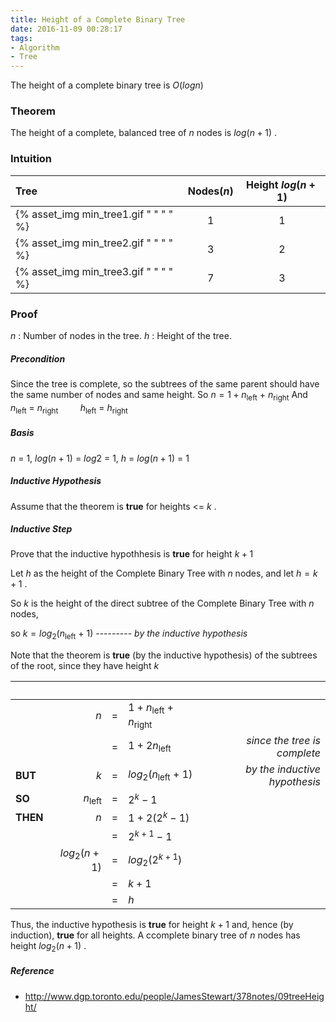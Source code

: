 ```yaml
---
title: Height of a Complete Binary Tree
date: 2016-11-09 00:28:17
tags:
- Algorithm
- Tree
---
```


The height of a complete binary tree is $O(log n)$

### Theorem ###
The height of a complete, balanced tree of  $n$ nodes is $log(n+1)$ .

### Intuition ###
| Tree | Nodes($n$) | Height $log(n+1)$ |
| :--- | :---: | :---: | 
| {% asset_img min_tree1.gif " " " " %} | 1 | 1 |
| {% asset_img min_tree2.gif " " " " %} | 3 | 2 |
| {% asset_img min_tree3.gif " " " " %} | 7 | 3 |

### Proof ###

$n$ : Number of nodes in the tree.
$h$ : Height of the tree.

##### Precondition #####
Since the tree is complete, so the subtrees of the same parent should have the same number of nodes and same height.
So $n = 1 + n$<sub>left</sub> $+$ $n$<sub>right</sub>
And $n$<sub>left</sub> $=$ $n$<sub>right</sub>
&nbsp;&nbsp;&nbsp;&nbsp;&nbsp;&nbsp;&nbsp;&nbsp;$h$<sub>left</sub> $=$ $h$<sub>right</sub>

##### Basis #####
$n$ = 1, $log(n+1)$ = $log2$ = 1, $h$ = $log(n+1)$ = 1

##### Inductive Hypothesis #####
Assume that the theorem is **true** for heights <= $k$ .
	
##### Inductive Step #####
Prove that the inductive hypothhesis is **true** for height $k + 1$
	
Let $h$ as the height of the Complete Binary Tree with $n$ nodes, 
and let $h = k + 1$ .

So $k$ is the height of the direct subtree of the Complete Binary Tree with $n$ nodes, 

so $k = log_2(n$<sub>left</sub> $+$ $1)$ --------- *by the inductive hypothesis*
 
Note that the theorem is **true** (by the inductive hypothesis) of the subtrees of the root, since they have height $k$

| &nbsp;   | &nbsp;              | &nbsp; | &nbsp;                                         | &nbsp; |
| :---     | ---:                | :---:  | :---                                           | ---: |
| &nbsp;   | $n$                 | $=$    | $1 + n$<sub>left</sub> $+$ $n$<sub>right</sub> | &nbsp; |
| &nbsp;   | &nbsp;              | $=$    | $1 + 2n$<sub>left</sub>                        | *since the tree is complete* |
| **BUT**  | $k$                 | $=$    | $log_2(n$<sub>left</sub> $+$ $1)$              | *by the inductive hypothesis* |
| **SO**   | $n$<sub>left</sub>  | $=$    | $2^k - 1$                                      | &nbsp; |
| **THEN** | $n$                 | $=$    | $1 + 2(2^k - 1)$                               | &nbsp; |
| &nbsp;   | &nbsp;              | $=$    | $2^{k + 1} - 1$                                | &nbsp; |
| &nbsp;   | $log_2(n+1)$        | $=$    | $log_2(2^{k + 1})$                             | &nbsp; |
| &nbsp;   | &nbsp;              | $=$    | $k + 1$                                        | &nbsp; |
| &nbsp;   | &nbsp;              | $=$    | $h$                                            | &nbsp; |



Thus, the inductive hypothesis is **true** for height $k + 1$ and, hence (by induction), **true** for all heights. A ccomplete binary tree of $n$ nodes has height $log_2(n+1)$ .

##### Reference ######
* http://www.dgp.toronto.edu/people/JamesStewart/378notes/09treeHeight/